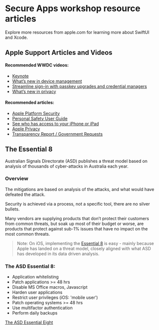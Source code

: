 # Secure Apps workshop resource articles

Explore more resources from apple.com for learning more about SwiftUI and Xcode.

## Apple Support Articles and Videos

#### Recommended WWDC videos:

- [Keynote](https://developer.apple.com/videos/play/wwdc2024/101/)
- [What’s new in device management](https://developer.apple.com/videos/play/wwdc2024/10143/)
- [Streamline sign-in with passkey upgrades and credential managers](https://developer.apple.com/videos/play/wwdc2024/10125/)
- [What’s new in privacy](https://developer.apple.com/videos/play/wwdc2024/10123/)

#### Recommended articles:

- [Apple Platform Security](https://support.apple.com/guide/security/welcome/web)
- [Personal Safety User Guide](https://support.apple.com/guide/personal-safety/welcome/web)
- [See who has access to your iPhone or iPad](https://support.apple.com/guide/personal-safety/ipsb8deced49/1.0/web/1.0)
- [Apple Privacy](https://www.apple.com/privacy/features/)
- [Transparency Report / Government Requests](https://www.apple.com/legal/transparency/)

## The Essential 8

Australian Signals Directorate (ASD) publishes a threat model based on analysis of thousands of cyber-attacks in Australia each year.

### Overview

The mitigations are based on analysis of the attacks, and what would have defeated the attack.

Security is achieved via a process, not a specific tool, there are no silver bullets.

Many vendors are supplying products that don’t protect their customers from common threats, but soak up 
most of their budget or worse, are products that protect against sub-1% issues that have no impact on the most common threats.

> Note: On iOS, implementing the [Essential 8](https://www.cyber.gov.au/acsc/view-all-content/essential-eight) is easy - mainly because Apple has landed on a threat model, closely aligned with what ASD has developed in its data driven analysis.

### The ASD Essential 8:
* Application whitelisting
* Patch applications >= 48 hrs
* Disable MS Office macros, Javascript
* Harden user applications
* Restrict user privileges (iOS: 'mobile user')
* Patch operating systems >= 48 hrs
* Use multifactor authentication
* Perform daily backups

[The ASD Essential Eight](https://www.cyber.gov.au/acsc/view-all-content/essential-eight)

